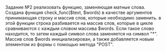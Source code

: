 Задание №2 реализовать функцию, заменяющая матные слова.
Создана функция check_func($text, $words) в качестве аргументов принимающая строку и массив слов, которые необходимо заменить. в этой функции строка разбивается на массив слов, которые в цикле сравниваются с каждым словом массива $words. Если такое слово находится, то затем каждый символ слова заменяется на символ "*".
Массив слов $words инициализирован, а также добавляется новым элементом из формы с помощью метода "POST".